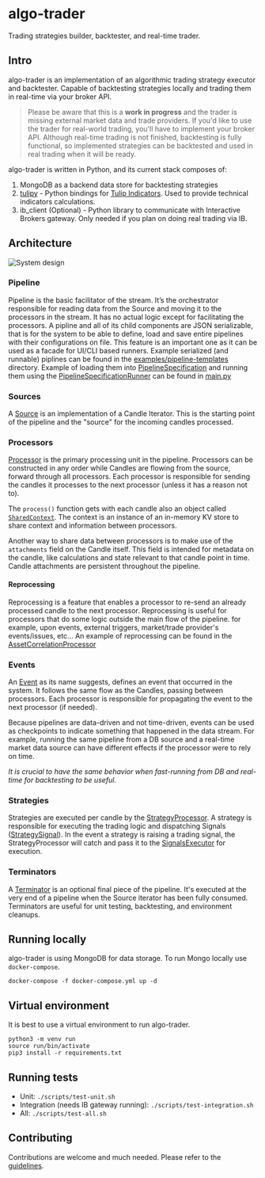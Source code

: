 # algo-trader 
Trading strategies builder, backtester, and real-time trader.

## Intro
algo-trader is an implementation of an algorithmic trading strategy executor and backtester.
Capable of backtesting strategies locally and trading them in real-time via your broker API.

> Please be aware that this is a **work in progress** and the trader is missing external market data and trade providers.
If you'd like to use the trader for real-world trading, you'll have to implement your broker API. 
Although real-time trading is not finished, backtesting is fully functional, so implemented strategies can be backtested and used in real trading when it will be ready.  


algo-trader is written in Python, and its current stack composes of:
1. MongoDB as a backend data store for backtesting strategies
2. [tulipy](https://github.com/jesse-ai/tulipy) - Python bindings for [Tulip Indicators](https://tulipindicators.org/). Used to provide technical indicators calculations.
3. ib_client (Optional) - Python library to communicate with Interactive Brokers gateway. Only needed if you plan on doing real trading via IB.  

## Architecture

![System design](./design/diagram.png)

### Pipeline
Pipeline is the basic facilitator of the stream. It’s the orchestrator responsible for reading data from the Source and moving it to the processors in the stream. 
It has no actual logic except for facilitating the processors.
A pipline and all of its child components are JSON serializable, that is for the system to be able to define, load and save entire pipelines with their configurations on file.
This feature is an important one as it can be used as a facade for UI/CLI based runners. 
Example serialized (and runnable) piplines can be found in the [examples/pipeline-templates](src/examples/pipeline-templates) directory.
Example of loading them into [PipelineSpecification](src/pipeline/specification.py) and running them using the [PipelineSpecificationRunner](src/pipeline/runner.py) can be found in [main.py](src/main.py) 

### Sources
A [Source](src/pipeline/source.py) is an implementation of a Candle Iterator. This is the starting point of the pipeline and the "source" for the incoming candles processed.
 
### Processors
[Processor](src/pipeline/processor.py) is the primary processing unit in the pipeline. Processors can be constructed in any order while Candles are flowing from the source, forward through all processors. 
Each processor is responsible for sending the candles it processes to the next processor (unless it has a reason not to).

The `process()` function gets with each candle also an object called [`SharedContext`](src/pipeline/shared_context.py). 
The context is an instance of an in-memory KV store to share context and information between processors. 

Another way to share data between processors is to make use of the `attachments` field on the Candle itself. 
This field is intended for metadata on the candle, like calculations and state relevant to that candle point in time. Candle attachments are persistent throughout the pipeline.

#### Reprocessing
Reprocessing is a feature that enables a processor to re-send an already processed candle to the next processor. 
Reprocessing is useful for processors that do some logic outside the main flow of the pipeline. for example, upon events, external triggers, market/trade provider's events/issues, etc...
An example of reprocessing can be found in the [AssetCorrelationProcessor](src/pipeline/processors/assets_correlation.py)

### Events
An [Event](src/entities/event.py) as its name suggests, defines an event that occurred in the system. 
It follows the same flow as the Candles, passing between processors. Each processor is responsible for propagating the event to the next processor (if needed).

Because pipelines are data-driven and not time-driven, events can be used as checkpoints to indicate something that happened in the data stream. 
For example, running the same pipeline from a DB source and a real-time market data source can have different effects if the processor were to rely on time.

_It is crucial to have the same behavior when fast-running from DB and real-time for backtesting to be useful._

### Strategies
Strategies are executed per candle by the [StrategyProcessor](src/pipeline/processors/strategy.py).
A strategy is responsible for executing the trading logic and dispatching Signals ([StrategySignal](src/entities/strategy_signal.py)). 
In the event a strategy is raising a trading signal, the StrategyProcessor will catch and pass it to the [SignalsExecutor](src/trade/signals_executor.py) for execution.  

### Terminators
A [Terminator](src/pipeline/terminator.py) is an optional final piece of the pipeline. It's executed at the very end of a pipeline when the Source iterator has been fully consumed.
Terminators are useful for unit testing, backtesting, and environment cleanups. 


## Running locally
algo-trader is using MongoDB for data storage. To run Mongo locally use `docker-compose`.
```shell
docker-compose -f docker-compose.yml up -d
```

## Virtual environment
It is best to use a virtual environment to run algo-trader. 
```shell
python3 -m venv run
source run/bin/activate
pip3 install -r requirements.txt
```

## Running tests
* Unit: `./scripts/test-unit.sh`
* Integration (needs IB gateway running): `./scripts/test-integration.sh`
* All: `./scripts/test-all.sh`

## Contributing
Contributions are welcome and much needed.
Please refer to the [guidelines](CONTRIBUTING.md).

